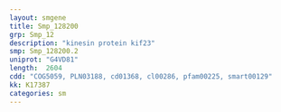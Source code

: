 ```yaml
---
layout: smgene
title: Smp_128200
grp: Smp_12
description: "kinesin protein kif23"
smp: Smp_128200.2
uniprot: "G4VD81"
length:  2604
cdd: "COG5059, PLN03188, cd01368, cl00286, pfam00225, smart00129"
kk: K17387
categories: sm
---
```

